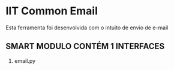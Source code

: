 # IIT Common Email

Esta ferramenta foi desenvolvida com o intuito de envio de e-mail 


## SMART MODULO CONTÉM 1 INTERFACES

1. email.py
